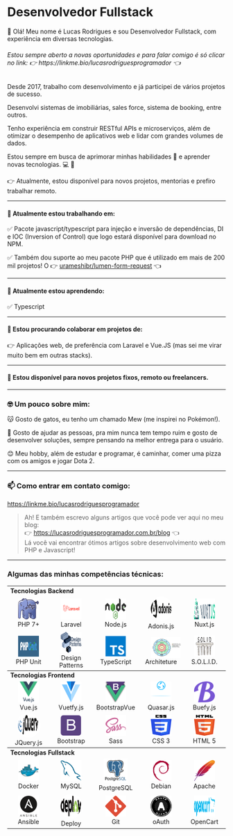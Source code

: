 <h1>Desenvolvedor Fullstack</h1>

👋 Olá! Meu nome é Lucas Rodrigues e sou Desenvolvedor Fullstack, com experiência em diversas tecnologias.

<h6 id="#lucas-rodrigues-programador">Estou sempre aberto a novas oportunidades e para falar comigo é só clicar no link: 👉 https://linkme.bio/lucasrodriguesprogramador 👈</h6>

Desde 2017, trabalho com desenvolvimento e já participei de vários projetos de sucesso.

Desenvolvi sistemas de imobiliárias, sales force, sistema de booking, entre outros.

Tenho experiência em construir RESTful APIs e microserviços, além de otimizar o desempenho de aplicativos web e lidar com grandes volumes de dados.


Estou sempre em busca de aprimorar minhas habilidades 🧠 e aprender novas tecnologias. 💻 🚀

👉 Atualmente, estou disponível para novos projetos, mentorias e prefiro trabalhar remoto.

---

#### 🔭 Atualmente estou trabalhando em:

✅ Pacote javascript/typescript para injeção e inversão de dependências, DI e IOC (Inversion of Control) que logo estará disponível para download no NPM.

✅ Também dou suporte ao meu pacote PHP que é utilizado em mais de 200 mil projetos! O 👉 [urameshibr/lumen-form-request](https://github.com/urameshibr/lumen-form-request) 👈

---

#### 🌱 Atualmente estou aprendendo:

✅ Typescript

---

#### 👯 Estou procurando colaborar em projetos de:

👉 Aplicações web, de preferência com Laravel e Vue.JS (mas sei me virar muito bem em outras stacks).

---

#### 🙋 Estou disponível para novos projetos fixos, remoto ou freelancers.

---

### 🤓 Um pouco sobre mim:

😽 Gosto de gatos, eu tenho um chamado Mew (me inspirei no Pokémon!).

🚀 Gosto de ajudar as pessoas, pra mim nunca tem tempo ruim e gosto de desenvolver soluções, sempre pensando na melhor entrega para o usuário.

😊 Meu hobby, além de estudar e programar, é caminhar, comer uma pizza com os amigos e jogar Dota 2.

--- 

### 📫 Como entrar em contato comigo:

https://linkme.bio/lucasrodriguesprogramador

> Ah! E também escrevo alguns artigos que você pode ver aqui no meu blog:
> <br> 👉 https://lucasrodriguesprogramador.com.br/blog 👈
> <br> Lá você vai encontrar ótimos artigos sobre desenvolvimento web com PHP e Javascript!

---

### Algumas das minhas competências técnicas:

<table>
  <colgroup>
    <tr>
      <td colspan="10"><b>Tecnologias Backend</b></td>
    </tr>
    <tr>
    <td align="center" width="96">
      <a href="#lucas-rodrigues-programador">
        <img src="./img/php-original.svg" width="48" height="48" alt="PHP7+" />
      </a>
      <br>PHP 7+
    </td>
    <td align="center" width="96">
      <a href="#lucas-rodrigues-programador">
        <img src="./img/laravel-original.svg" width="48" height="48" alt="Laravel" />
      </a>
      <br>Laravel
    </td>
    <td align="center" width="96">
      <a href="#lucas-rodrigues-programador">
        <img src="./img/nodejs.svg" width="48" height="48" alt="Node.js" />
      </a>
      <br>Node.js
    </td>
    <td align="center" width="96">
      <a href="#lucas-rodrigues-programador">
        <img 
          src="./img/adonisjs-original.svg" width="48" height="48" alt="Adonis.js" 
          style="background: #ffffff; border-radius: 50%; padding: 4px;"
        />
      </a>
      <br>Adonis.js
    </td>
    <td align="center"  width="96">
      <a href="#lucas-rodrigues-programador">
        <img src="./img/nuxt.svg" width="48" height="48" alt="Nuxt" />
      </a>
      <br>Nuxt.js
    </td>
  </tr>
  <tr>
    <td align="center"  width="96">
      <a href="#lucas-rodrigues-programador">
        <img src="./img/phpunit-original.png" width="48" height="48" alt="PHP Unit" />
      </a>
      <br>PHP Unit
    </td>
    <td align="center"  width="96">
      <a href="#lucas-rodrigues-programador">
        <img src="./img/design-patterns-original.png" width="48" height="48" alt="Design Patterns" />
      </a>
      <br>Design Patterns
    </td>
    <td align="center" width="96">
      <a href="#lucas-rodrigues-programador">
        <img src="./img/typescript-original.svg" width="48" height="48" alt="TypeScript" />
      </a>
      <br>TypeScript
    </td>
    <td align="center" width="96" style="position: relative">
      <a href="#lucas-rodrigues-programador">
        <img 
          src="./img/clean-architeture.png" width="68" height="48" alt="Clean Architeture"
          style="position: absolute; display: block; right: 6px; top: 14px"
        />
      </a>
      <br>
      <br>Clean Architeture
    </td>
    <td align="center" width="96">
      <a href="#lucas-rodrigues-programador">
        <img src="./img/solid.png" width="48" height="48" alt="SOLID" />
      </a>
      <br>S.O.L.I.D.
    </td>
  </tr>
  </colgroup>
  <colgroup>
    <tr>
      <td colspan="10"><b>Tecnologias Frontend</b></td>
    </tr>
    <tr>
      <td align="center" width="96">
        <a href="#lucas-rodrigues-programador">
          <img src="./img/vuejs-original.svg" width="48" height="48" alt="JavaScript" />
        </a>
        <br>Vue.js
      </td>
      <td align="center" width="96">
        <a href="#lucas-rodrigues-programador">
          <img src="./img/vuetifyjs.svg" width="48" height="48" alt="JavaScript" />
        </a>
        <br>Vuetfy.js
      </td>
      <td align="center" width="96">
        <a href="#lucas-rodrigues-programador">
          <img src="./img/bootstrap-vue.svg" width="48" height="48" alt="BootstrapVue" />
        </a>
        <br>BootstrapVue
      </td>
      <td align="center" width="96">
        <a href="#lucas-rodrigues-programador">
          <img src="./img/quasar.svg" width="48" height="48" alt="Quasar.js" />
        </a>
        <br>Quasar.js
      </td>
      <td align="center" width="96">
        <a href="#lucas-rodrigues-programador">
          <img src="./img/buefy.png" width="48" height="48" alt="Buefy.js" />
        </a>
        <br>Buefy.js
      </td>
    </tr>
    <tr>
      <td align="center" width="96">
        <a href="#lucas-rodrigues-programador">
          <img
            src="./img/jquery.svg" width="48" height="48" alt="JQuery" 
            style="background: #ffffff; border-radius: 50%; padding: 4px;"
          />
        </a>
        <br>JQuery.js
      </td>
      <td align="center" width="96">
        <a href="#lucas-rodrigues-programador">
          <img src="./img/bootstrap-plain.svg" width="48" height="48" alt="Bootstrap" />
        </a>
        <br>Bootstrap
      </td>
      <td align="center" width="96">
        <a href="#lucas-rodrigues-programador">
          <img src="./img/sass-original.svg" width="48" height="48" alt="Sass" />
        </a>
        <br>Sass
      </td>
      <td align="center" width="96">
        <a href="#lucas-rodrigues-programador">
          <img src="./img/css-3.svg" width="48" height="48" alt="CSS3" />
        </a>
        <br>CSS 3
      </td>
      <td align="center" width="96">
        <a href="#lucas-rodrigues-programador">
          <img src="./img/html-5.svg" width="48" height="48" alt="HTML5" />
        </a>
        <br>HTML 5
      </td>
    </tr>
  </colgroup>
  <colgroup>
    <tr>
      <td colspan="10"><b>Tecnologias Fullstack</b></td>
    </tr>
    <tr>
      <td align="center" width="96"> 
        <a href="#lucas-rodrigues-programador" >
          <img src="./img/docker-original.svg" width="48" height="48" alt="Docker" />
        </a>
        <br>Docker
      </td>
      <td align="center" width="96">
        <a href="#lucas-rodrigues-programador">
          <img src="./img/mysql-original.svg" width="48" height="48" alt="MySQL" />
        </a>
        <br>MySQL
      </td>
      <td align="center"  width="96">
        <a href="#lucas-rodrigues-programador">
          <img
            src="./img/postgresql-original.svg" width="48" height="48" alt="PostgreSQL" 
            style="background: #ffffff; border-radius: 4px; padding: 4px;"
          />
        </a>
        <br>PostgreSQL
      </td>
      <td align="center"  width="96">
        <a href="#lucas-rodrigues-programador">
          <img src="./img/debian-original.svg" width="48" height="48" alt="Debian" />
        </a>
        <br>Debian
      </td>
      <td align="center"  width="96">
        <a href="#lucas-rodrigues-programador">
          <img src="./img/apache-original.svg" width="48" height="48" alt="Apache" />
        </a>
        <br>Apache
      </td>
    </tr>
    <tr>
      <td align="center"  width="96">
        <a href="#lucas-rodrigues-programador">
          <img src="./img/ansible.svg" width="48" height="48" alt="Ansible" />
        </a>
        <br>Ansible
      </td>
      <td align="center"  width="96">
        <a href="#lucas-rodrigues-programador">
          <img 
            src="./img/deploy.svg" width="48" height="48" alt="Deploy" 
            style="background: #ffffff; border-radius: 50%; padding: 4px;"
          />
        </a>
        <br>Deploy
      </td>
      <td align="center"  width="96">
        <a href="#lucas-rodrigues-programador">
          <img src="./img/git-icon.svg" width="48" height="48" alt="Git" />
        </a>
        <br>Git
      </td>
      <td align="center"  width="96">
        <a href="#lucas-rodrigues-programador">
          <img src="./img/oauth.svg" width="48" height="48" alt="oAuth" />
        </a>
        <br>oAuth
      </td>
      <td align="center"  width="96">
        <a href="#lucas-rodrigues-programador">
          <img src="./img/opencart.svg" width="48" height="48" alt="OpenCart" />
        </a>
        <br>OpenCart
      </td>
    </tr>
  </colgroup>
</table>


